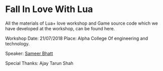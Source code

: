 # Fall In Love With Lua

All the materials of Lua+ love workshop and Game source code which we have developed at the workshop, can be found here.

Workshop Date: 21/07/2018
Place: Alpha College Of engineering and technology.

Speaker: [Sameer Bhatt](https://github.com/bhattsameer)

Special Thanks:
Ajay Tarun Shah 

